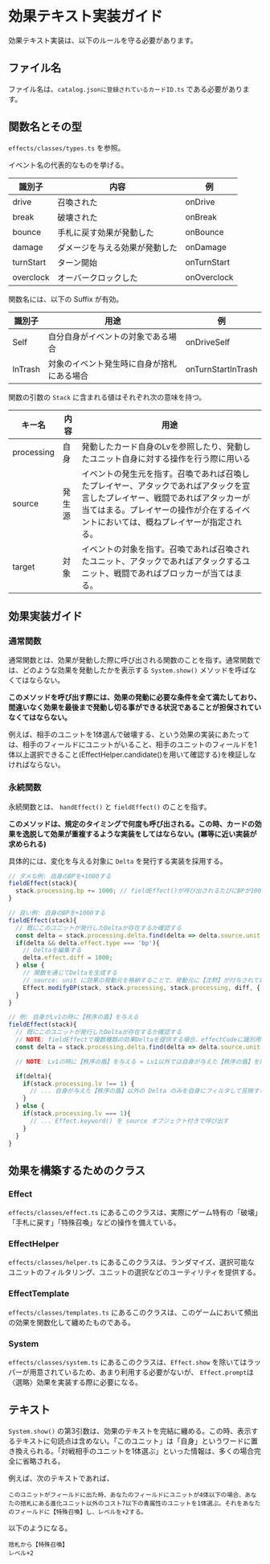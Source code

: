 # 効果テキスト実装ガイド

効果テキスト実装は、以下のルールを守る必要があります。

## ファイル名

ファイル名は、`catalog.jsonに登録されているカードID.ts` である必要があります。

## 関数名とその型

`effects/classes/types.ts` を参照。

イベント名の代表的なものを挙げる。

| 識別子    | 内容                           | 例          |
| --------- | ------------------------------ | ----------- |
| drive     | 召喚された                     | onDrive     |
| break     | 破壊された                     | onBreak     |
| bounce    | 手札に戻す効果が発動した       | onBounce    |
| damage    | ダメージを与える効果が発動した | onDamage    |
| turnStart | ターン開始                     | onTurnStart |
| overclock | オーバークロックした           | onOverclock |

関数名には、以下の Suffix が有効。

| 識別子  | 用途                                       | 例                 |
| ------- | ------------------------------------------ | ------------------ |
| Self    | 自分自身がイベントの対象である場合         | onDriveSelf        |
| InTrash | 対象のイベント発生時に自身が捨札にある場合 | onTurnStartInTrash |

関数の引数の `Stack` に含まれる値はそれぞれ次の意味を持つ。

| キー名     | 内容   | 用途                                                                                                                                                                                                                 |
| ---------- | ------ | -------------------------------------------------------------------------------------------------------------------------------------------------------------------------------------------------------------------- |
| processing | 自身   | 発動したカード自身のLvを参照したり、発動したユニット自身に対する操作を行う際に用いる                                                                                                                                 |
| source     | 発生源 | イベントの発生元を指す。召喚であれば召喚したプレイヤー、アタックであればアタックを宣言したプレイヤー、戦闘であればアタッカーが当てはまる。プレイヤーの操作が介在するイベントにおいては、概ねプレイヤーが指定される。 |
| target     | 対象   | イベントの対象を指す。召喚であれば召喚されたユニット、アタックであればアタックするユニット、戦闘であればブロッカーが当てはまる。                                                                                     |

## 効果実装ガイド

### 通常関数

通常関数とは、効果が発動した際に呼び出される関数のことを指す。通常関数では、どのような効果を発動したかを表示する `System.show()` メソッドを呼ばなくてはならない。

**このメソッドを呼び出す際には、効果の発動に必要な条件を全て満たしており、間違いなく効果を最後まで発動し切る事ができる状況であることが担保されていなくてはならない。**

例えば、相手のユニットを1体選んで破壊する、という効果の実装にあたっては、相手のフィールドにユニットがいること、相手のユニットのフィールドを1体以上選択できること(EffectHelper.candidate()を用いて確認する)を検証しなければならない。

### 永続関数

永続関数とは、 `handEffect()` と `fieldEffect()` のことを指す。

**このメソッドは、規定のタイミングで何度も呼び出される。この時、カードの効果を逸脱して効果が重複するような実装をしてはならない。(冪等に近い実装が求められる)**

具体的には、変化を与える対象に `Delta` を発行する実装を採用する。

```ts
// ダメな例: 自身のBPを+1000する
fieldEffect(stack){
  stack.processing.bp += 1000; // fieldEffect()が呼び出されるたびにBPが1000ずつ増えていく (fieldEffectがいつ何回呼ばれるかは解決されるStackの深さにも依存するため不定である)
}

// 良い例: 自身のBPを+1000する
fieldEffect(stack){
  // 既にこのユニットが発行したDeltaが存在するか確認する
  const delta = stack.processing.delta.find(delta => delta.source.unit === stack.processing.id);
  if(delta && delta.effect.type === 'bp'){
    // Deltaを編集する
    delta.effect.diff = 1000;
  } else {
    // 関数を通じてDeltaを生成する
    // source: unit に効果の発動元を格納することで、発動元に【沈黙】が付与されて効果が無効化された時や、ユニットがフィールドから離れた際、core側で自動的にdeltaの除去が実行されます。
    Effect.modifyBP(stack, stack.processing, stack.processing, diff, { source: { unit: stack.processing.id } })
  }
}

// 例: 自身がLv1の時に【秩序の盾】を与える
fieldEffect(stack){
  // 既にこのユニットが発行したDeltaが存在するか確認する
  // NOTE: fieldEffectで複数種類の効果Deltaを提供する場合、effectCodeに識別用の値を与える
  const delta = stack.processing.delta.find(delta => delta.source.unit === stack.processing.id && delta.source.effectCode === 'Lv1_秩序の盾');

  // NOTE: Lv1の時に【秩序の盾】を与える = Lv1以外では自身が与えた【秩序の盾】を除外する効果の実装が必要

  if(delta){
    if(stack.processing.lv !== 1) {
      // ... 自身が与えた【秩序の盾】以外の Delta のみを自身にフィルタして反映する
    }
  } else {
    if(stack.processing.lv === 1){
      // ... Effect.keyword() を source オブジェクト付きで呼び出す
    }
  }
}
```

## 効果を構築するためのクラス

### Effect

`effects/classes/effect.ts` にあるこのクラスは、実際にゲーム特有の「破壊」「手札に戻す」「特殊召喚」などの操作を備えている。

### EffectHelper

`effects/classes/helper.ts` にあるこのクラスは、ランダマイズ、選択可能なユニットのフィルタリング、ユニットの選択などのユーティリティを提供する。

### EffectTemplate

`effects/classes/templates.ts` にあるこのクラスは、このゲームにおいて頻出の効果を関数化して纏めたものである。

### System

`effects/classes/system.ts` にあるこのクラスは、`Effect.show` を除いてはラッパーが用意されているため、あまり利用する必要がないが、 `Effect.prompt`は〈選略〉効果を実装する際に必要になる。

## テキスト

`System.show()` の第3引数は、効果のテキストを完結に纏める。この時、表示するテキストに句読点は含めない。「このユニット」は「自身」というワードに置き換えられる。「対戦相手のユニットを1体選ぶ」といった情報は、多くの場合完全に省略される。

例えば、次のテキストであれば、

```
このユニットがフィールドに出た時、あなたのフィールドにユニットが4体以下の場合、あなたの捨札にある進化ユニット以外のコスト7以下の青属性のユニットを1体選ぶ。それをあなたのフィールドに【特殊召喚】し、レベルを+2する。
```

以下のようになる。

```
捨札から【特殊召喚】
レベル+2
```

